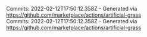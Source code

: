 Commits: 2022-02-12T17:50:12.358Z - Generated via https://github.com/marketplace/actions/artificial-grass
<br>
Commits: 2022-02-12T17:50:12.358Z - Generated via https://github.com/marketplace/actions/artificial-grass
<br>
